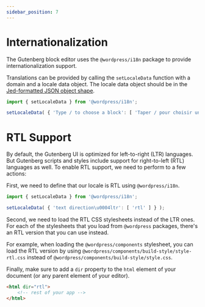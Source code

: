 ```yaml
---
sidebar_position: 7
---
```


# Internationalization

The Gutenberg block editor uses the `@wordpress/i18n` package to provide internationalization support.

Translations can be provided by calling the `setLocaleData` function with a domain and a locale data object. The locale data object should be in the [Jed-formatted JSON object shape](http://messageformat.github.io/Jed/).

```js
import { setLocaleData } from '@wordpress/i18n';

setLocaleData( { 'Type / to choose a block': [ 'Taper / pour choisir un bloc' ] } );
```

# RTL Support

By default, the Gutenberg UI is optimized for left-to-right (LTR) languages. But Gutenberg scripts and styles include support for right-to-left (RTL) languages as well. To enable RTL support, we need to perform to a few actions:

First, we need to define that our locale is RTL using `@wordpress/i18n`.

```js
import { setLocaleData } from '@wordpress/i18n';

setLocaleData( { 'text direction\u0004ltr': [ 'rtl' ] } );
```

Second, we need to load the RTL CSS stylesheets instead of the LTR ones. For each of the stylesheets that you load from `@wordpress` packages, there's an RTL version that you can use instead.

For example, when loading the `@wordpress/components` stylesheet, you can load the RTL version by using `@wordpress/components/build-style/style-rtl.css` instead of `@wordpress/components/build-style/style.css`.

Finally, make sure to add a `dir` property to the `html` element of your document (or any parent element of your editor).

```html
<html dir="rtl">
    <!-- rest of your app -->
</html>
```
